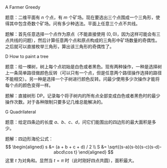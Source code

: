 A Farmer Greedy

题意：二维平面有 $n$ 个点，有 $m$ 个矿场。现在要选出三个点围成一个三角形，使得其中包含奇数个矿场。问有多少种选法。平面上任意三个点不共线。

题解：首先任意选择一个点作为原点（不能直接使用 $(0, 0)$，因为这样可能会有三点共线的问题），然后计算任意两个点和原点构成的三角形中矿场数量的奇偶性。之后就可以直接枚举三角形，算出该三角形的奇偶性了。



D How to paint a tree

题意：给一棵树，树上每个点初始是白色或者黑色。现有两种操作，一种是选择树上一条简单路径做颜色反转（可以只有一个点，但是任意两个路径操作选择的路径不能相交）。另一种是选择一个子树进行颜色反转。问最少使用多少次操作才能将每个点的颜色变得一样。

题解：直接树形 DP。记录每个将子树内的所有点全部变成白色或者黑色时的最少操作次数。对于各种限制只要多记几维总能解决的。



G Quadrilateral

题意：给定四条边的长度 $a$、$b$、$c$、$d$，问它们能围出的四边形的最大面积是多少。

题解：四边形海伦公式：
$$
\begin{aligned}
s &= (a + b + c + d) / 2 \\
S &= \sqrt{(s-a)(s-b)(s-c)(s-d)-abcd\cos t}
\end{aligned}
$$
这里 $t$ 为对角和。显然当 $t = \pi$ 时（此时刚好四点共圆），面积最大。